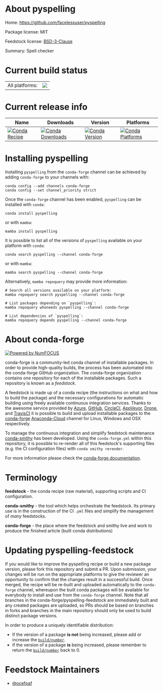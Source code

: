 About pyspelling
================

Home: https://github.com/facelessuser/pyspelling

Package license: MIT

Feedstock license: [BSD-3-Clause](https://github.com/conda-forge/pyspelling-feedstock/blob/main/LICENSE.txt)

Summary: Spell checker

Current build status
====================


<table><tr><td>All platforms:</td>
    <td>
      <a href="https://dev.azure.com/conda-forge/feedstock-builds/_build/latest?definitionId=13675&branchName=main">
        <img src="https://dev.azure.com/conda-forge/feedstock-builds/_apis/build/status/pyspelling-feedstock?branchName=main">
      </a>
    </td>
  </tr>
</table>

Current release info
====================

| Name | Downloads | Version | Platforms |
| --- | --- | --- | --- |
| [![Conda Recipe](https://img.shields.io/badge/recipe-pyspelling-green.svg)](https://anaconda.org/conda-forge/pyspelling) | [![Conda Downloads](https://img.shields.io/conda/dn/conda-forge/pyspelling.svg)](https://anaconda.org/conda-forge/pyspelling) | [![Conda Version](https://img.shields.io/conda/vn/conda-forge/pyspelling.svg)](https://anaconda.org/conda-forge/pyspelling) | [![Conda Platforms](https://img.shields.io/conda/pn/conda-forge/pyspelling.svg)](https://anaconda.org/conda-forge/pyspelling) |

Installing pyspelling
=====================

Installing `pyspelling` from the `conda-forge` channel can be achieved by adding `conda-forge` to your channels with:

```
conda config --add channels conda-forge
conda config --set channel_priority strict
```

Once the `conda-forge` channel has been enabled, `pyspelling` can be installed with `conda`:

```
conda install pyspelling
```

or with `mamba`:

```
mamba install pyspelling
```

It is possible to list all of the versions of `pyspelling` available on your platform with `conda`:

```
conda search pyspelling --channel conda-forge
```

or with `mamba`:

```
mamba search pyspelling --channel conda-forge
```

Alternatively, `mamba repoquery` may provide more information:

```
# Search all versions available on your platform:
mamba repoquery search pyspelling --channel conda-forge

# List packages depending on `pyspelling`:
mamba repoquery whoneeds pyspelling --channel conda-forge

# List dependencies of `pyspelling`:
mamba repoquery depends pyspelling --channel conda-forge
```


About conda-forge
=================

[![Powered by
NumFOCUS](https://img.shields.io/badge/powered%20by-NumFOCUS-orange.svg?style=flat&colorA=E1523D&colorB=007D8A)](https://numfocus.org)

conda-forge is a community-led conda channel of installable packages.
In order to provide high-quality builds, the process has been automated into the
conda-forge GitHub organization. The conda-forge organization contains one repository
for each of the installable packages. Such a repository is known as a *feedstock*.

A feedstock is made up of a conda recipe (the instructions on what and how to build
the package) and the necessary configurations for automatic building using freely
available continuous integration services. Thanks to the awesome service provided by
[Azure](https://azure.microsoft.com/en-us/services/devops/), [GitHub](https://github.com/),
[CircleCI](https://circleci.com/), [AppVeyor](https://www.appveyor.com/),
[Drone](https://cloud.drone.io/welcome), and [TravisCI](https://travis-ci.com/)
it is possible to build and upload installable packages to the
[conda-forge](https://anaconda.org/conda-forge) [Anaconda-Cloud](https://anaconda.org/)
channel for Linux, Windows and OSX respectively.

To manage the continuous integration and simplify feedstock maintenance
[conda-smithy](https://github.com/conda-forge/conda-smithy) has been developed.
Using the ``conda-forge.yml`` within this repository, it is possible to re-render all of
this feedstock's supporting files (e.g. the CI configuration files) with ``conda smithy rerender``.

For more information please check the [conda-forge documentation](https://conda-forge.org/docs/).

Terminology
===========

**feedstock** - the conda recipe (raw material), supporting scripts and CI configuration.

**conda-smithy** - the tool which helps orchestrate the feedstock.
                   Its primary use is in the construction of the CI ``.yml`` files
                   and simplify the management of *many* feedstocks.

**conda-forge** - the place where the feedstock and smithy live and work to
                  produce the finished article (built conda distributions)


Updating pyspelling-feedstock
=============================

If you would like to improve the pyspelling recipe or build a new
package version, please fork this repository and submit a PR. Upon submission,
your changes will be run on the appropriate platforms to give the reviewer an
opportunity to confirm that the changes result in a successful build. Once
merged, the recipe will be re-built and uploaded automatically to the
`conda-forge` channel, whereupon the built conda packages will be available for
everybody to install and use from the `conda-forge` channel.
Note that all branches in the conda-forge/pyspelling-feedstock are
immediately built and any created packages are uploaded, so PRs should be based
on branches in forks and branches in the main repository should only be used to
build distinct package versions.

In order to produce a uniquely identifiable distribution:
 * If the version of a package **is not** being increased, please add or increase
   the [``build/number``](https://docs.conda.io/projects/conda-build/en/latest/resources/define-metadata.html#build-number-and-string).
 * If the version of a package **is** being increased, please remember to return
   the [``build/number``](https://docs.conda.io/projects/conda-build/en/latest/resources/define-metadata.html#build-number-and-string)
   back to 0.

Feedstock Maintainers
=====================

* [@ocefpaf](https://github.com/ocefpaf/)

